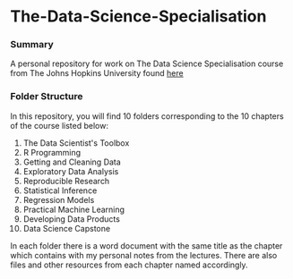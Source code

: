 # The-Data-Science-Specialisation

### Summary
A personal repository for work on The Data Science Specialisation course from The Johns Hopkins University found [here](https://www.coursera.org/specializations/jhu-data-science) 

### Folder Structure
In this repository, you will find 10 folders corresponding to the 10 chapters of the course listed below:

1. The Data Scientist's Toolbox
2. R Programming
3. Getting and Cleaning Data
4. Exploratory Data Analysis
5. Reproducible Research
6. Statistical Inference
7. Regression Models
8. Practical Machine Learning
9. Developing Data Products
10. Data Science Capstone

In each folder there is a word document with the same title as the chapter which contains with my personal notes from the lectures. There are also files and other resources from each chapter named accordingly.  
